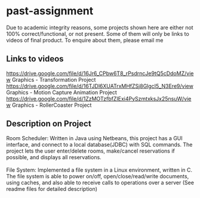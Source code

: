 # past-assignment

Due to academic integrity reasons, some projects shown here are either not 100% correct/functional, or not present. Some of them will only be links to videos of final product. To enquire about them, please email me<br/>

## Links to videos 
https://drive.google.com/file/d/16Jr6_CPbw6T8_rPsdrncJe9tQ5cDdoMZ/view Graphics - Transformation Project<br/>
https://drive.google.com/file/d/16TJDl6XUATrxMHfZSj8GlgcI5_N3Ere9/view Graphics - Motion Capture Animation Project<br/>
https://drive.google.com/file/d/1ZzMOTzfbfZIExi4PySzmtxksJx25nsuW/view Graphics - RollerCoaster Project<br/>

## Description on Project
Room Scheduler: Written in Java using Netbeans, this project has a GUI interface, and connect to a local database(JDBC) with SQL commands. The project lets the user enter/delete rooms, make/cancel reservations if possible, and displays all reservations. <br/>
<br/>
File System: Implemented a file system in a Linux environment, written in C. The file system is able to power on/off, open/close/read/write documents, using caches, and 
also able to receive calls to operations over a server (See readme files for detailed description) <br/>
